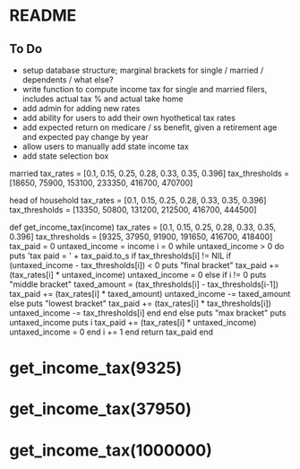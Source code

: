 # README

## To Do

* setup database structure; marginal brackets for single / married / dependents / what else?
* write function to compute income tax for single and married filers, includes actual tax % and actual take home
* add admin for adding new rates
* add ability for users to add their own hyothetical tax rates
* add expected return on medicare / ss benefit, given a retirement age and expected pay change by year
* allow users to manually add state income tax
* add state selection box

married
tax_rates = [0.1, 0.15, 0.25, 0.28, 0.33, 0.35, 0.396]
tax_thresholds = [18650, 75900, 153100, 233350, 416700, 470700]

head of household
tax_rates = [0.1, 0.15, 0.25, 0.28, 0.33, 0.35, 0.396]
tax_thresholds = [13350, 50800, 131200, 212500, 416700, 444500]

def get_income_tax(income)
  tax_rates = [0.1, 0.15, 0.25, 0.28, 0.33, 0.35, 0.396]
  tax_thresholds = [9325, 37950, 91900, 191650, 416700, 418400]
  tax_paid = 0
  untaxed_income = income
  i = 0
  while untaxed_income > 0 do
    puts 'tax paid = ' + tax_paid.to_s
    if tax_thresholds[i] != NIL
      if (untaxed_income - tax_thresholds[i]) < 0
        puts "final bracket"
        tax_paid += (tax_rates[i] * untaxed_income)
        untaxed_income = 0
      else
        if i != 0
          puts "middle bracket"
          taxed_amount = (tax_thresholds[i] - tax_thresholds[i-1])
          tax_paid += (tax_rates[i] * taxed_amount)
          untaxed_income -= taxed_amount
        else
          puts "lowest bracket"
          tax_paid += (tax_rates[i] * tax_thresholds[i])
          untaxed_income -= tax_thresholds[i]
        end
      end
    else
      puts "max bracket"
      puts untaxed_income
      puts i
      tax_paid += (tax_rates[i] * untaxed_income)
      untaxed_income = 0
    end
    i += 1
  end
  return tax_paid
end

# get_income_tax(9325)
# get_income_tax(37950)
# get_income_tax(1000000)